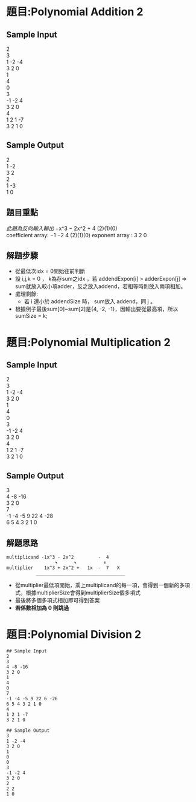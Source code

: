 # 題目:Polynomial Addition 2
## Sample Input
2  
3  
1 -2 -4  
3 2 0  
1  
4  
0  
3  
-1 -2 4  
3 2 0  
4  
1 2 1 -7  
3 2 1 0  
## Sample Output
2  
1 -2  
3 2  
2  
1 -3  
1 0  

## 題目重點
*此題為反向輸入輸出*
 −x^3 − 2x^2 + 4
                    (2)(1)(0)                  
 coefficient array: −1 −2  4
                    (2)(1)(0) 
 exponent array   :  3  2  0

## 解題步驟
- 從最低次idx = 0開始往前判斷
- 設 i,j,k = 0 ， k為存sum之idx ，若 addendExpon[i] > adderExpon[j] => sum就放入較小項adder，反之放入addend，若相等時則放入兩項相加。
- 處理剩餘:
  - 若 i 還小於 addendSize 時， sum放入 addend，同 j 。
- 根據例子最後sum[0]~sum[2]是{4, -2, -1}，因輸出要從最高項，所以 sumSize = k;

# 題目:Polynomial Multiplication 2
## Sample Input
2  
3  
1 -2 -4  
3 2 0  
1  
4  
0  
3  
-1 -2 4  
3 2 0  
4  
1 2 1 -7  
3 2 1 0  
## Sample Output
3  
4 -8 -16  
3 2 0  
7  
-1 -4 -5 9 22 4 -28  
6 5 4 3 2 1 0  
## 解題思路
```
multiplicand -1x^3 - 2x^2         -  4
                  ⬉      ⬉          ⬆    
multiplier    1x^3 + 2x^2 +   1x  -  7   X
           _________________________________
```
- 從multiplier最低項開始，乘上multiplicand的每一項，會得到一個新的多項式，根據multiplierSize會得到multiplierSize個多項式
- 最後將多個多項式相加即可得到答案
- **若係數相加為 0 則跳過**

# 題目:Polynomial Division 2
```
## Sample Input
2
3
4 -8 -16
3 2 0
1
4
0
7
-1 -4 -5 9 22 6 -26
6 5 4 3 2 1 0
4
1 2 1 -7
3 2 1 0
```
```
## Sample Output
3  
1 -2 -4
3 2 0
1
0
0
3
-1 -2 4
3 2 0
2
2 2
1 0
```
